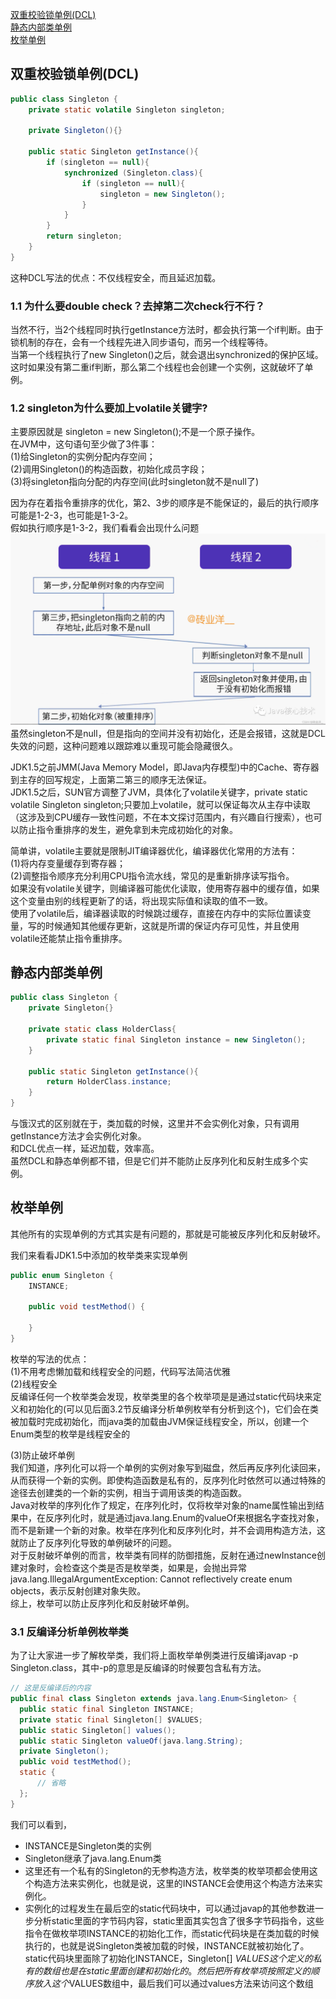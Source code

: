 [双重校验锁单例(DCL)](#双重校验锁单例(DCL))  
[静态内部类单例](#静态内部类单例)  
[枚举单例](#枚举单例)


## 双重校验锁单例(DCL) ##
```java
public class Singleton {
    private static volatile Singleton singleton;

    private Singleton(){}
    
    public static Singleton getInstance(){
        if (singleton == null){
            synchronized (Singleton.class){
                if (singleton == null){
                    singleton = new Singleton();
                }
            }
        }
        return singleton;
    }
}
```
这种DCL写法的优点：不仅线程安全，而且延迟加载。

### 1.1 为什么要double check？去掉第二次check行不行？ ###
当然不行，当2个线程同时执行getInstance方法时，都会执行第一个if判断。由于锁机制的存在，会有一个线程先进入同步语句，而另一个线程等待。  
当第一个线程执行了new Singleton()之后，就会退出synchronized的保护区域。这时如果没有第二重if判断，那么第二个线程也会创建一个实例，这就破坏了单例。

### 1.2 singleton为什么要加上volatile关键字? ###
主要原因就是 singleton = new Singleton();不是一个原子操作。  
在JVM中，这句语句至少做了3件事：  
(1)给Singleton的实例分配内存空间；    
(2)调用Singleton()的构造函数，初始化成员字段；    
(3)将singleton指向分配的内存空间(此时singleton就不是null了)    

因为存在着指令重排序的优化，第2、3步的顺序是不能保证的，最后的执行顺序可能是1-2-3，也可能是1-3-2。  
假如执行顺序是1-3-2，我们看看会出现什么问题
![](../../resources/java/dcl-volatile.png)
虽然singleton不是null，但是指向的空间并没有初始化，还是会报错，这就是DCL失效的问题，这种问题难以跟踪难以重现可能会隐藏很久。

JDK1.5之前JMM(Java Memory Model，即Java内存模型)中的Cache、寄存器到主存的回写规定，上面第二第三的顺序无法保证。  
JDK1.5之后，SUN官方调整了JVM，具体化了volatile关键字，private static volatile Singleton singleton;只要加上volatile，就可以保证每次从主存中读取（这涉及到CPU缓存一致性问题，不在本文探讨范围内，有兴趣自行搜索），也可以防止指令重排序的发生，避免拿到未完成初始化的对象。

简单讲，volatile主要就是限制JIT编译器优化，编译器优化常用的方法有：  
(1)将内存变量缓存到寄存器；  
(2)调整指令顺序充分利用CPU指令流水线，常见的是重新排序读写指令。  
如果没有volatile关键字，则编译器可能优化读取，使用寄存器中的缓存值，如果这个变量由别的线程更新了的话，将出现实际值和读取的值不一致。  
使用了volatile后，编译器读取的时候跳过缓存，直接在内存中的实际位置读变量，写的时候通知其他缓存更新，这就是所谓的保证内存可见性，并且使用volatile还能禁止指令重排序。

## 静态内部类单例 ##
```java
public class Singleton {
    private Singleton{}
 
    private static class HolderClass{
        private static final Singleton instance = new Singleton();
    }
 
    public static Singleton getInstance(){
        return HolderClass.instance;
    }
}
```
与饿汉式的区别就在于，类加载的时候，这里并不会实例化对象，只有调用getInstance方法才会实例化对象。  
和DCL优点一样，延迟加载，效率高。  
虽然DCL和静态单例都不错，但是它们并不能防止反序列化和反射生成多个实例。

## 枚举单例 ##
其他所有的实现单例的方式其实是有问题的，那就是可能被反序列化和反射破坏。

我们来看看JDK1.5中添加的枚举类来实现单例
```java
public enum Singleton {
    INSTANCE;

    public void testMethod() {

    }
}
```
枚举的写法的优点：  
(1)不用考虑懒加载和线程安全的问题，代码写法简洁优雅  
(2)线程安全  
反编译任何一个枚举类会发现，枚举类里的各个枚举项是是通过static代码块来定义和初始化的(可以见后面3.2节反编译分析单例枚举有分析到这个)，它们会在类被加载时完成初始化，而java类的加载由JVM保证线程安全，所以，创建一个Enum类型的枚举是线程安全的

(3)防止破坏单例  
我们知道，序列化可以将一个单例的实例对象写到磁盘，然后再反序列化读回来，从而获得一个新的实例。即使构造函数是私有的，反序列化时依然可以通过特殊的途径去创建类的一个新的实例，相当于调用该类的构造函数。  
Java对枚举的序列化作了规定，在序列化时，仅将枚举对象的name属性输出到结果中，在反序列化时，就是通过java.lang.Enum的valueOf来根据名字查找对象，而不是新建一个新的对象。枚举在序列化和反序列化时，并不会调用构造方法，这就防止了反序列化导致的单例破坏的问题。  
对于反射破坏单例的而言，枚举类有同样的防御措施，反射在通过newInstance创建对象时，会检查这个类是否是枚举类，如果是，会抛出异常java.lang.IllegalArgumentException: Cannot reflectively create enum objects，表示反射创建对象失败。  
综上，枚举可以防止反序列化和反射破坏单例。

### 3.1 反编译分析单例枚举类 ###
为了让大家进一步了解枚举类，我们将上面枚举单例类进行反编译javap -p Singleton.class，其中-p的意思是反编译的时候要包含私有方法。
```java
// 这是反编译后的内容
public final class Singleton extends java.lang.Enum<Singleton> {
  public static final Singleton INSTANCE;
  private static final Singleton[] $VALUES;
  public static Singleton[] values();
  public static Singleton valueOf(java.lang.String);
  private Singleton();
  public void testMethod();
  static {
      // 省略
  };
}
```
我们可以看到，
- INSTANCE是Singleton类的实例
- Singleton继承了java.lang.Enum类
- 这里还有一个私有的Singleton的无参构造方法，枚举类的枚举项都会使用这个构造方法来实例化，也就是说，这里的INSTANCE会使用这个构造方法来实例化。
- 实例化的过程发生在最后空的static代码块中，可以通过javap的其他参数进一步分析static里面的字节码内容，static里面其实包含了很多字节码指令，这些指令在做枚举项INSTANCE的初始化工作，而static代码块是在类加载的时候执行的，也就是说Singleton类被加载的时候，INSTANCE就被初始化了。static代码块里面除了初始化INSTANCE，Singleton[] $VALUES这个定义的私有的数组也是在static里面创建和初始化的。然后把所有枚举项按照定义的顺序放入这个$VALUES数组中，最后我们可以通过values方法来访问这个数组